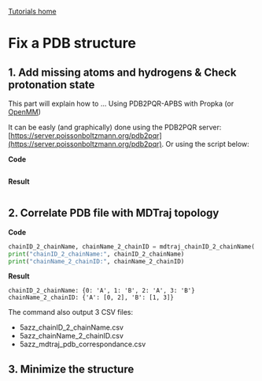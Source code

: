 [Tutorials home](Tutorials.md)

# Fix a PDB structure

## 1. Add missing atoms and hydrogens & Check protonation state

This part will explain how to ...
Using PDB2PQR-APBS with Propka (or [OpenMM](https://openmm.org/))

It can be easly (and graphically) done using the PDB2PQR server: [https://server.poissonboltzmann.org/pdb2pqr](https://server.poissonboltzmann.org/pdb2pqr). Or using the script below:

**Code**

```python
```

**Result**

```
```




## 2. Correlate PDB file with MDTraj topology

**Code**

```python
chainID_2_chainName, chainName_2_chainID = mdtraj_chainID_2_chainName('5azz.pdb')
print("chainID_2_chainName:", chainID_2_chainName)
print("chainName_2_chainID:", chainName_2_chainID)
```

**Result**

```
chainID_2_chainName: {0: 'A', 1: 'B', 2: 'A', 3: 'B'}
chainName_2_chainID: {'A': [0, 2], 'B': [1, 3]}
```

The command also output 3 CSV files:

- 5azz_chainID_2_chainName.csv
- 5azz_chainName_2_chainID.csv
- 5azz_mdtraj_pdb_correspondance.csv


## 3. Minimize the structure